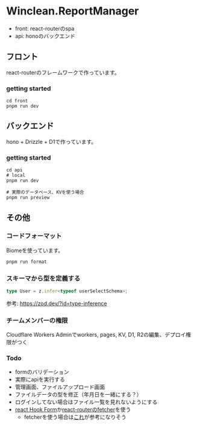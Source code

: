 # Winclean.ReportManager
- front: react-routerのspa
- api: honoのバックエンド
## フロント
react-routerのフレームワークで作っています。
### getting started
```
cd front
pnpm run dev
```
## バックエンド
hono + Drizzle + D1で作っています。
### getting started
```
cd api
# local
pnpm run dev

# 実際のデータベース、KVを使う場合
pnpm run preview
```
## その他
### コードフォーマット
Biomeを使っています。
```bash
pnpm run format
```
### スキーマから型を定義する
```ts
type User = z.infer<typeof userSelectSchema>;
```
参考: https://zod.dev/?id=type-inference
### チームメンバーの権限
Cloudflare Workers Adminでworkers, pages, KV, D1, R2の編集、デプロイ権限がつく

### Todo
- formのバリデーション
- 実際にapiを実行する
- 管理画面、ファイルアップロード画面
- ファイルデータの型を修正（年月日を一緒にする？）
- ログインしてない場合はファイル一覧を見れないようにする
- [react Hook Form](https://react-hook-form.com/)か[react-routerのfetcher](https://reactrouter.com/how-to/fetchers)を使う
  - fetcherを使う場合は[これ](https://reactrouter.com/how-to/form-validation)が参考になりそう